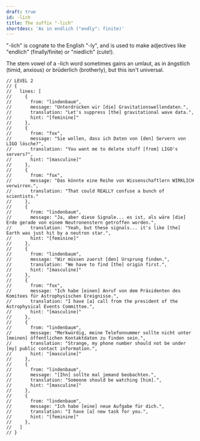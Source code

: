 ```yaml
---
draft: true
id: -lich
title: The suffix "-lich"
shortdesc: 'As in endlich ("endly": finite)'
---
```


"-lich" is cognate to the English "-ly", and is used to make adjectives like "endlich" (finally/finite) or "niedlich" (cute!).

The stem vowel of a -lich word sometimes gains an umlaut, as in ängstlich (timid, anxious) or brüderlich (brotherly), but this isn't universal.


    // LEVEL 2
    // {
    //   lines: [
    //     {
    //       from: "lindenbaum",
    //       message: "Unterdrücken wir [die] Gravitationswellendaten.",
    //       translation: "Let's suppress [the] gravitational wave data.",
    //       hint: "[feminine]"
    //     },
    //     {
    //       from: "fox",
    //       message: "Sie wollen, dass ich Daten von [den] Servern von LIGO lösche?",
    //       translation: "You want me to delete stuff [from] LIGO's servers?",
    //       hint: "[masculine]"
    //     },
    //     {
    //       from: "fox",
    //       message: "Das könnte eine Reihe von Wissenschaftlern WIRKLICH verwirren.",
    //       translation: "That could REALLY confuse a bunch of scientists."
    //     },
    //     {
    //       from: "lindenbaum",
    //       message: "Ja, aber diese Signale... es ist, als wäre [die] Erde gerade von einem Neutronenstern getroffen worden.",
    //       translation: "Yeah, but these signals... it's like [the] Earth was just hit by a neutron star.",
    //       hint: "[feminine]"
    //     },
    //     {
    //       from: "lindenbaum",
    //       message: "Wir müssen zuerst [den] Ursprung finden.",
    //       translation: "We have to find [the] origin first.",
    //       hint: "[masculine]"
    //     },
    //     {
    //       from: "fox",
    //       message: "Ich habe [einen] Anruf von dem Präsidenten des Komitees für Astrophysischen Ereignisse.",
    //       translation: "I have [a] call from the president of the Astrophysical Events Committee.",
    //       hint: "[masculine]"
    //     },
    //     {
    //       from: "lindenbaum",
    //       message: "Merkwürdig, meine Telefonnummer sollte nicht unter [meinen] öffentlichen Kontaktdaten zu finden sein.",
    //       translation: "Strange, my phone number should not be under [my] public contact information.",
    //       hint: "[masculine]"
    //     },
    //     {
    //       from: "lindenbaum",
    //       message: "[Ihn] sollte mal jemand beobachten.",
    //       translation: "Someone should be watching [him].",
    //       hint: "[masculine]"
    //     },
    //     {
    //       from: "lindenbaum",
    //       message: "Ich habe [eine] neue Aufgabe für dich.",
    //       translation: "I have [a] new task for you.",
    //       hint: "[feminine]"
    //     },
    //   ]
    // }

